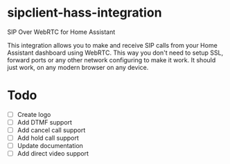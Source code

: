 # sipclient-hass-integration

SIP Over WebRTC for Home Assistant

This integration allows you to make and receive SIP calls from your Home Assistant dashboard using WebRTC.
This way you don't need to setup SSL, forward ports or any other network configuring to make it work.
It should just work, on any modern browser on any device.

# Todo
- [ ] Create logo
- [ ] Add DTMF support
- [ ] Add cancel call support
- [ ] Add hold call support
- [ ] Update documentation
- [ ] Add direct video support
